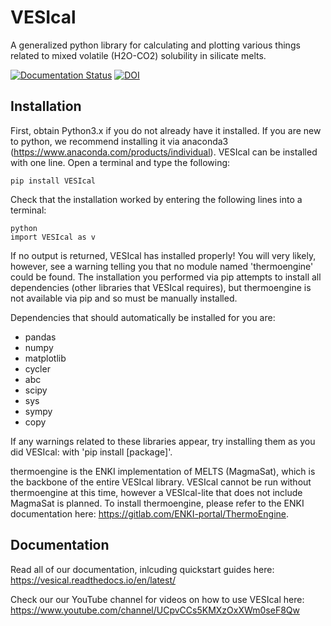 # VESIcal
A generalized python library for calculating and plotting various things related to mixed volatile (H2O-CO2) solubility in silicate melts.

[![Documentation Status](https://readthedocs.org/projects/vesical/badge/?version=latest)](https://vesical.readthedocs.io/en/latest/?badge=latest)
[![DOI](https://zenodo.org/badge/DOI/10.5281/zenodo.4291043.svg)](https://doi.org/10.5281/zenodo.4291043)


## Installation

First, obtain Python3.x if you do not already have it installed. If you are new to python, we recommend installing it via anaconda3 (https://www.anaconda.com/products/individual). VESIcal can be installed with one line. Open a terminal and type the following:

```
pip install VESIcal
```

Check that the installation worked by entering the following lines into a terminal:

```
python
import VESIcal as v
```

If no output is returned, VESIcal has installed properly! You will very likely, however, see a warning telling you that no module named 'thermoengine' could be found. The installation you performed via pip attempts to install all dependencies (other libraries that VESIcal requires), but thermoengine is not available via pip and so must be manually installed.

Dependencies that should automatically be installed for you are:

   - pandas
   - numpy
   - matplotlib
   - cycler
   - abc
   - scipy
   - sys
   - sympy
   - copy

If any warnings related to these libraries appear, try installing them as you did VESIcal: with 'pip install [package]'.

thermoengine is the ENKI implementation of MELTS (MagmaSat), which is the backbone of the entire VESIcal library. VESIcal cannot be run without thermoengine at this time, however a VESIcal-lite that does not include MagmaSat is planned. To install thermoengine, please refer to the ENKI documentation here: https://gitlab.com/ENKI-portal/ThermoEngine.

## Documentation
Read all of our documentation, inlcuding quickstart guides here: https://vesical.readthedocs.io/en/latest/

Check our our YouTube channel for videos on how to use VESIcal here: https://www.youtube.com/channel/UCpvCCs5KMXzOxXWm0seF8Qw
